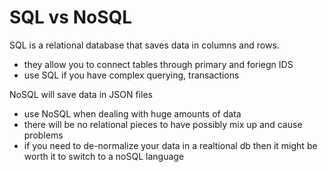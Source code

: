 # SQL vs NoSQL 

SQL is a relational database that saves data in columns and rows.
  - they allow you to connect tables through primary and foriegn IDS
  - use SQL if you have complex querying, transactions

NoSQL will save data in JSON files
  - use NoSQL when dealing with huge amounts of data
  - there will be no relational pieces to have possibly mix up 
    and cause problems
  - if you need to de-normalize your data in a realtional db then
    it might be worth it to switch to a noSQL language